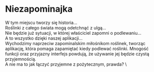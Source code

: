 # Niezapominajka
W tym miejscu tworzy się historia... \
Roślinki z całego świata mogą odetchnąć z ulgą...\
Nie będzie już sytuacji, w której właściciel zapomni o podlewaniu... \
A to wszystko dzięki naszej aplikacji... \
Wychodzimy naprzeciw zapominalskim miłośnikom roślinek, tworząc aplikację, która pomaga zapamiętać kiedy podlewać roślinki. Mnogość funkcji oraz przyjazny interfejs powdują, że używanie jej będzie czystą przyjemnością.\
A nie ma to jak łączyć przyjemne z pożytecznym, prawda? \
